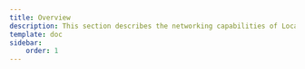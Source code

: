 ```yaml
---
title: Overview
description: This section describes the networking capabilities of LocalStack, and how to configure them to suit your needs.
template: doc
sidebar:
    order: 1
---
```

